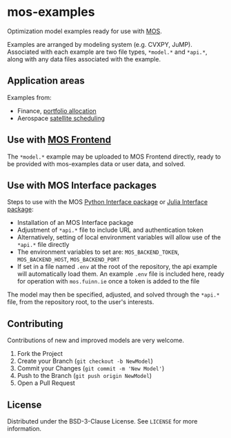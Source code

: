 # mos-examples
Optimization model examples ready for use with [MOS](https://fuinn.ie/mos).

Examples are arranged by modeling system (e.g. CVXPY, JuMP). Associated with each example are two file types, ``*model.*`` and ``*api.*``, along with any data files associated with the example.

## Application areas

Examples from:
* Finance, [portfolio allocation](./examples/cvxpy/portfolio)
* Aerospace [satellite scheduling](./examples/gams/satellite)


## Use with [MOS Frontend](http://mos.fuinn.ie)
The ``*model.*`` example may be uploaded to MOS Frontend directly, ready to be provided with mos-examples data or user data, and solved.


## Use with MOS Interface packages

Steps to use with the MOS [Python Interface package](https://github.com/Fuinn/mos-interface-py) or 
[Julia Interface package](https://github.com/Fuinn/mos-interface-jl):

* Installation of an MOS Interface package
* Adjustment of ``*api.*`` file to include URL and authentication token
* Alternatively, setting of local environment variables will allow use of the ``*api.*`` file directly
* The environment variables to set are: ``MOS_BACKEND_TOKEN``, ``MOS_BACKEND_HOST``, ``MOS_BACKEND_PORT``
* If set in a file named ``.env`` at the root of the repository, the api example will automatically load them. An example ``.env`` file is included here, ready for operation with ``mos.fuinn.ie`` once a token is added to the file

The model may then be specified, adjusted, and solved through the ``*api.*`` file, from the repository root, to the user's interests.

<!-- CONTRIBUTING -->
## Contributing

Contributions of new and improved models are very welcome.

1. Fork the Project
2. Create your Branch (`git checkout -b NewModel`)
3. Commit your Changes (`git commit -m 'New Model'`)
4. Push to the Branch (`git push origin NewModel`)
5. Open a Pull Request



<!-- LICENSE -->
## License

Distributed under the BSD-3-Clause License. See `LICENSE` for more information.

